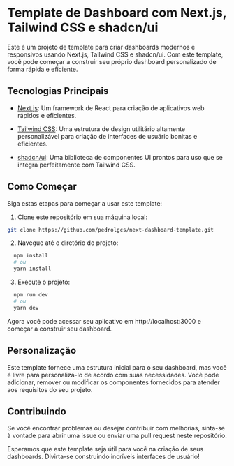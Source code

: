 # Template de Dashboard com Next.js, Tailwind CSS e shadcn/ui

Este é um projeto de template para criar dashboards modernos e responsivos usando Next.js, Tailwind CSS e shadcn/ui. Com este template, você pode começar a construir seu próprio dashboard personalizado de forma rápida e eficiente.

## Tecnologias Principais

- [Next.js](https://nextjs.org/): Um framework de React para criação de aplicativos web rápidos e eficientes.

- [Tailwind CSS](https://tailwindcss.com/): Uma estrutura de design utilitário altamente personalizável para criação de interfaces de usuário bonitas e eficientes.

- [shadcn/ui](https://github.com/shadcn/ui): Uma biblioteca de componentes UI prontos para uso que se integra perfeitamente com Tailwind CSS.

## Como Começar

Siga estas etapas para começar a usar este template:

1. Clone este repositório em sua máquina local:

```bash
git clone https://github.com/pedrolgcs/next-dashboard-template.git
```

2. Navegue até o diretório do projeto:

```bash
  npm install
  # ou
  yarn install
```

3. Execute o projeto:

```bash
  npm run dev
  # ou
  yarn dev
```

Agora você pode acessar seu aplicativo em http://localhost:3000 e começar a construir seu dashboard.

## Personalização

Este template fornece uma estrutura inicial para o seu dashboard, mas você é livre para personalizá-lo de acordo com suas necessidades. Você pode adicionar, remover ou modificar os componentes fornecidos para atender aos requisitos do seu projeto.


## Contribuindo

Se você encontrar problemas ou desejar contribuir com melhorias, sinta-se à vontade para abrir uma issue ou enviar uma pull request neste repositório.

Esperamos que este template seja útil para você na criação de seus dashboards. Divirta-se construindo incríveis interfaces de usuário!
